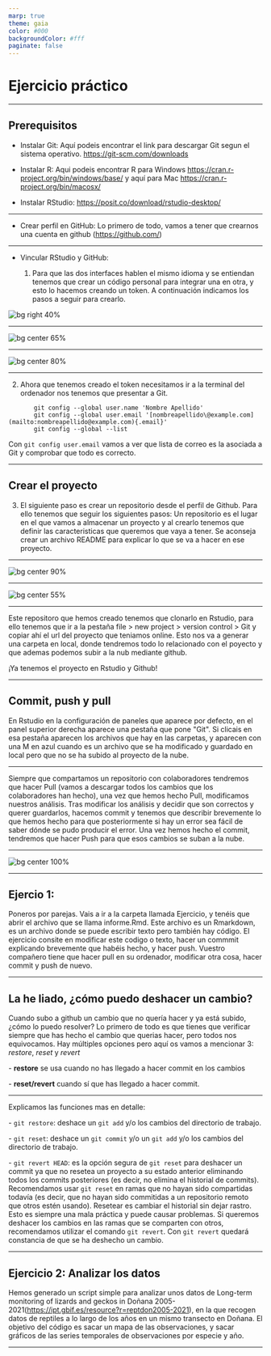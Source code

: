 ```yaml
---
marp: true
theme: gaia
color: #000
backgroundColor: #fff
paginate: false
---
```


<!--_paginate: false -->

<!--_class: lead -->

# Ejercicio práctico

------------------------------------------------------------------------

## Prerequisitos

-   Instalar Git: Aquí podeis encontrar el link para descargar Git segun el sistema operativo. <https://git-scm.com/downloads>

-   Instalar R: Aqui podeis encontrar R para Windows <https://cran.r-project.org/bin/windows/base/> y aquí para Mac <https://cran.r-project.org/bin/macosx/>

-   Instalar RStudio: <https://posit.co/download/rstudio-desktop/>

------------------------------------------------------------------------

-   Crear perfil en GitHub: Lo primero de todo, vamos a tener que crearnos una cuenta en github (<https://github.com/>)

------------------------------------------------------------------------

-   Vincular RStudio y GitHub:

    1.  Para que las dos interfaces hablen el mismo idioma y se entiendan tenemos que crear un código personal para integrar una en otra, y esto lo hacemos creando un token. A continuación indicamos los pasos a seguir para crearlo.

![bg right 40%](img/vincular_git_rstudio/paso1_git.png)

------------------------------------------------------------------------

![bg center 65%](img/vincular_git_rstudio/paso2.png)

------------------------------------------------------------------------

![bg center 80%](img/vincular_git_rstudio/paso3_git.png)

------------------------------------------------------------------------

2.  Ahora que tenemos creado el token necesitamos ir a la terminal del ordenador nos tenemos que presentar a Git.

```{r, include = FALSE}
       git config --global user.name 'Nombre Apellido' 
       git config --global user.email '[nombreapellido\@example.com](mailto:nombreapellido@example.com){.email}' 
       git config --global --list

```

Con `git config user.email` vamos a ver que lista de correo es la asociada a Git y comprobar que todo es correcto.

------------------------------------------------------------------------

## Crear el proyecto

3.  El siguiente paso es crear un repositorio desde el perfil de Github. Para ello tenemos que seguir los siguientes pasos: Un repositorio es el lugar en el que vamos a almacenar un proyecto y al crearlo tenemos que definir las caracteristicas que queremos que vaya a tener. Se aconseja crear un archivo README para explicar lo que se va a hacer en ese proyecto.

------------------------------------------------------------------------

![bg center 90%](img/crear_repositorio/git_repositorio1.png)

------------------------------------------------------------------------

![bg center 55%](img/crear_repositorio/git_repositorio2.png)

------------------------------------------------------------------------

Este repositoro que hemos creado tenemos que clonarlo en Rstudio, para ello tenemos que ir a la pestaña file \> new project \> version control \> Git y copiar ahí el url del proyecto que teniamos online. Esto nos va a generar una carpeta en local, donde tendremos todo lo relacionado con el poyecto y que ademas podemos subir a la nub mediante github.

¡Ya tenemos el proyecto en Rstudio y Github!

------------------------------------------------------------------------

## Commit, push y pull

En Rstudio en la configuración de paneles que aparece por defecto, en el panel superior derecha aparece una pestaña que pone "Git". Si clicais en esa pestaña aparecen los archivos que hay en las carpetas, y aparecen con una M en azul cuando es un archivo que se ha modificado y guardado en local pero que no se ha subido al proyecto de la nube.

------------------------------------------------------------------------

Siempre que compartamos un repositorio con colaboradores tendremos que hacer Pull (vamos a descargar todos los cambios que los colaboradores han hecho), una vez que hemos hecho Pull, modificamos nuestros análisis. Tras modificar los análisis y decidir que son correctos y querer guardarlos, hacemos commit y tenemos que describir brevemente lo que hemos hecho para que posteriormente si hay un error sea fácil de saber dónde se pudo producir el error. Una vez hemos hecho el commit, tendremos que hacer Push para que esos cambios se suban a la nube.

------------------------------------------------------------------------

![bg center 100%](img/commit_push_pull.png)

------------------------------------------------------------------------

## Ejercio 1:

Poneros por parejas. Vais a ir a la carpeta llamada Ejercicio, y tenéis que abrir el archivo que se llama informe.Rmd. Este archivo es un Rmarkdown, es un archivo donde se puede escribir texto pero también hay código. El ejercicio consite en modificar este codigo o texto, hacer un commmit explicando brevemente que habéis hecho, y hacer push. Vuestro compañero tiene que hacer pull en su ordenador, modificar otra cosa, hacer commit y push de nuevo.

------------------------------------------------------------------------

## La he liado, ¿cómo puedo deshacer un cambio?

Cuando subo a github un cambio que no quería hacer y ya está subido, ¿cómo lo puedo resolver? Lo primero de todo es que tienes que verificar siempre que has hecho el cambio que querias hacer, pero todos nos equivocamos. Hay múltiples opciones pero aquí os vamos a mencionar 3: *restore*, *reset* y *revert*

\- **restore** se usa cuando no has llegado a hacer commit en los cambios

\- **reset/revert** cuando sí que has llegado a hacer commit.

------------------------------------------------------------------------

Explicamos las funciones mas en detalle:

\- `git restore`: deshace un `git add` y/o los cambios del directorio de trabajo.

\- `git reset`: deshace un `git commit` y/o un `git add` y/o los cambios del directorio de trabajo.

\- `git revert HEAD`: es la opción segura de `git reset` para deshacer un commit ya que no resetea un proyecto a su estado anterior eliminando todos los commits posteriores (es decir, no elimina el historial de commits). Recomendamos usar `git reset` en ramas que no hayan sido compartidas todavía (es decir, que no hayan sido commitidas a un repositorio remoto que otros estén usando). Resetear es cambiar el historial sin dejar rastro. Esto es siempre una mala práctica y puede causar problemas. Si queremos deshacer los cambios en las ramas que se comparten con otros, recomendamos utilizar el comando `git revert`. Con `git revert` quedará constancia de que se ha deshecho un cambio.

------------------------------------------------------------------------

## Ejercicio 2: Analizar los datos

Hemos generado un script simple para analizar unos datos de Long-term monitoring of lizards and geckos in Doñana 2005-2021(<https://ipt.gbif.es/resource?r=reptdon2005-2021>), en la que recogen datos de reptiles a lo largo de los años en un mismo transecto en Doñana. El objetivo del código es sacar un mapa de las observaciones, y sacar gráficos de las series temporales de observaciones por especie y año.

------------------------------------------------------------------------
